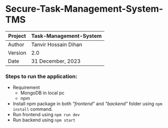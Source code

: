 # Secure-Task-Management-System-TMS

| Project | Task-Management-System |
| ------- | ---------------------- |
| Author  | Tanvir Hossain Dihan   |
| Version | 2.0                    |
| Date    | 31 December, 2023      |

### Steps to run the application:

-   Requirement
    -   MongoDB in local pc
    -   npm
-   Install npm package in both _"frontend"_ and _"backend"_ folder using `npm install` command.
-   Run frontend using `npm run dev`
-   Run backend using `npm start`
